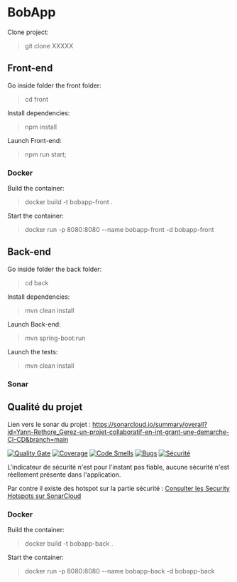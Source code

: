# BobApp

Clone project:

> git clone XXXXX

## Front-end 

Go inside folder the front folder:

> cd front

Install dependencies:

> npm install

Launch Front-end:

> npm run start;

### Docker

Build the container:

> docker build -t bobapp-front .  

Start the container:

> docker run -p 8080:8080 --name bobapp-front -d bobapp-front

## Back-end

Go inside folder the back folder:

> cd back

Install dependencies:

> mvn clean install

Launch Back-end:

>  mvn spring-boot:run

Launch the tests:

> mvn clean install

### Sonar

## Qualité du projet 

Lien vers le sonar du projet :
https://sonarcloud.io/summary/overall?id=Yann-Rethore_Gerez-un-projet-collaboratif-en-int-grant-une-demarche-CI-CD&branch=main

[![Quality Gate](https://sonarcloud.io/api/project_badges/measure?project=Yann-Rethore_Gerez-un-projet-collaboratif-en-int-grant-une-demarche-CI-CD&metric=alert_status)](https://sonarcloud.io/summary/new_code?id=Yann-Rethore_Gerez-un-projet-collaboratif-en-int-grant-une-demarche-CI-CD)
[![Coverage](https://sonarcloud.io/api/project_badges/measure?project=Yann-Rethore_Gerez-un-projet-collaboratif-en-int-grant-une-demarche-CI-CD&metric=coverage)](https://sonarcloud.io/component_measures?id=Yann-Rethore_Gerez-un-projet-collaboratif-en-int-grant-une-demarche-CI-CD&metric=coverage)
[![Code Smells](https://sonarcloud.io/api/project_badges/measure?project=Yann-Rethore_Gerez-un-projet-collaboratif-en-int-grant-une-demarche-CI-CD&metric=code_smells)](https://sonarcloud.io/component_measures?id=Yann-Rethore_Gerez-un-projet-collaboratif-en-int-grant-une-demarche-CI-CD&metric=code_smells)
[![Bugs](https://sonarcloud.io/api/project_badges/measure?project=Yann-Rethore_Gerez-un-projet-collaboratif-en-int-grant-une-demarche-CI-CD&metric=bugs)](https://sonarcloud.io/component_measures?id=Yann-Rethore_Gerez-un-projet-collaboratif-en-int-grant-une-demarche-CI-CD&metric=bugs)
[![Sécurité](https://sonarcloud.io/api/project_badges/measure?project=Yann-Rethore_Gerez-un-projet-collaboratif-en-int-grant-une-demarche-CI-CD&metric=security_rating)](https://sonarcloud.io/component_measures?id=Yann-Rethore_Gerez-un-projet-collaboratif-en-int-grant-une-demarche-CI-CD&metric=security_rating)



L'indicateur de sécurité n'est pour l'instant pas fiable, aucune sécurité n'est réellement présente dans l'application.

Par contre il existe des hotspot sur la partie sécurité :
[Consulter les Security Hotspots sur SonarCloud](https://sonarcloud.io/component_measures?id=Yann-Rethore_Gerez-un-projet-collaboratif-en-int-grant-une-demarche-CI-CD&metric=security_hotspots)


### Docker

Build the container:

> docker build -t bobapp-back .  

Start the container:

> docker run -p 8080:8080 --name bobapp-back -d bobapp-back 
